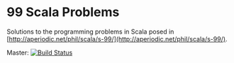 # 99 Scala Problems

Solutions to the programming problems in Scala posed in [http://aperiodic.net/phil/scala/s-99/](http://aperiodic.net/phil/scala/s-99/).

Master: [![Build Status](https://travis-ci.org/jameswtelfer/scala-99-problems.svg?branch=master)](https://travis-ci.org/jameswtelfer/scala-99-problems)